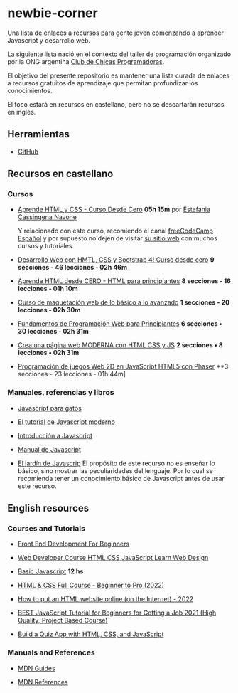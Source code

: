 # newbie-corner

Una lista de enlaces a recursos para gente joven comenzando a aprender Javascript y desarrollo web.

La siguiente lista nació en el contexto del taller de programación organizado por la ONG argentina [Club de Chicas Programadoras](http://www.chicasprogramadoras.club/).

El objetivo del presente repositorio es mantener una lista curada de enlaces a recursos gratuitos de aprendizaje que permitan profundizar los conocimientos.

El foco estará en recursos en castellano, pero no se descartarán recursos en inglés.


## Herramientas

- [GitHub](https://github.com/)


## Recursos en castellano

### Cursos

- [Aprende HTML y CSS - Curso Desde Cero](https://www.youtube.com/watch?v=XqFR2lqBYPs) **05h 15m**
  por [Estefania Cassingena Navone](https://twitter.com/EstefaniaCassN)

  Y relacionado con este curso, recomiendo el canal [freeCodeCamp Español](https://www.youtube.com/c/freeCodeCampEspa%C3%B1ol) y por supuesto no dejen de visitar [su sitio web](https://www.freecodecamp.org/espanol/) con muchos cursos y tutoriales.

- [Desarrollo Web con HMTL, CSS y Bootstrap 4! Curso desde cero](https://www.udemy.com/course/curso-html5-css3/) **9 secciones - 46 lecciones - 02h 46m**

- [Aprende HTML desde CERO - HTML para principiantes](https://www.udemy.com/course/aprende-html-desde-cero-para-principiantes/) **8 secciones - 16 lecciones - 01h 10m**

- [Curso de maquetación web de lo básico a lo avanzado](https://www.udemy.com/course/curso-de-diseno-y-maquetacion-web-de-cero-a-experto/) **1 secciones - 20 lecciones - 02h 30m**

- [Fundamentos de Programación Web para Principiantes](https://www.udemy.com/course/fundamentos-de-programacion-web-para-principiantes/) **6 secciones • 30 lecciones - 02h 31m**

- [Crea una página web MODERNA con HTML CSS y JS](https://www.udemy.com/course/crea-tu-primera-pagina-web/) **2 secciones • 8 lecciones • 02h 31m**

- [Programación de juegos Web 2D en JavaScript HTML5 con Phaser](https://www.udemy.com/course/programacion-de-juegos-web-2d-en-javascript-html5-con-phaser/) **3 secciones - 23 lecciones - 01h 44m]


### Manuales, referencias y libros

- [Javascript para gatos](https://jsparagatos.com/)

- [El tutorial de Javascript moderno](https://es.javascript.info/)

- [Introducción a Javascript](https://uniwebsidad.com/libros/javascript)

- [Manual de Javascript](https://desarrolloweb.com/manuales/manual-javascript.html)

- [El jardín de Javascrip](https://bonsaiden.github.io/JavaScript-Garden/es/)
  El propósito de este recurso no es enseñar lo básico, sino mostrar las peculiaridades del lenguaje. Por lo cual se recomienda tener un conocimiento básico de Javascript antes de usar este recurso.


## English resources

### Courses and Tutorials

- [Front End Development For Beginners](https://www.udemy.com/course/front-end-development-for-beginners/)

- [Web Developer Course HTML CSS JavaScript Learn Web Design](https://www.udemy.com/course/web-developer-course-on-creating-a-business-website/)

- [Basic Javascript](https://boot.dev/learn/learn-code-javascript) **12 hs**

- [HTML & CSS Full Course - Beginner to Pro (2022)](https://www.youtube.com/watch?v=G3e-cpL7ofc)

- [How to put an HTML website online (on the Internet) - 2022](https://www.youtube.com/watch?v=p1QU3kLFPdg)

- [BEST JavaScript Tutorial for Beginners for Getting a Job 2021 (High Quality, Project Based Course)](https://www.youtube.com/watch?v=DqaTKBU9TZk)

- [Build a Quiz App with HTML, CSS, and JavaScript](https://www.udemy.com/course/build-a-quiz-app-with-html-css-and-javascript/)


### Manuals and References

- [MDN Guides](https://developer.mozilla.org/en-US/docs/Learn)

- [MDN References](https://developer.mozilla.org/en-US/docs/Web)
